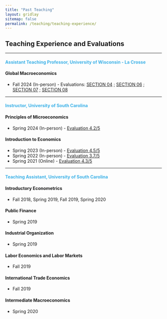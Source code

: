 ```yaml
---
title: "Past Teaching"
layout: gridlay
sitemap: false
permalink: /teaching/teaching-experience/
---
```


## Teaching Experience and Evaluations

---

<!-- First Block - Assistant Teaching Professor -->
#### <span style="color: #3cb1e7;">Assistant Teaching Professor, University of Wisconsin - La Crosse</span>

#### <i class="fas fa-graduation-cap"></i> **Global Macroeconomics**
- Fall 2024 (In-person) - Evaluations: [SECTION 04](/assets/teaching/IntroMacro/LENS_ECO120_04_Fall2024.pdf) ; [SECTION 06](/assets/teaching/IntroMacro/LENS_ECO120_07_Fall2024.pdf) ; [SECTION 07](/assets/teaching/IntroMacro/LENS_ECO120_07_Fall2024.pdf) ; [SECTION 08](/assets/teaching/IntroMacro/LENS_ECO120_08_Fall2024.pdf)

---

<!-- Second Block - Instructor -->
#### <span style="color: #3cb1e7;">Instructor, University of South Carolina</span>

#### <i class="fas fa-book-open"></i> **Principles of Microeconomics**
- Spring 2024 (In-person) - [Evaluation 4.2/5](/assets/teaching/IntroMicro//Evaluation_ECON221_Spring2024.pdf)

#### <i class="fas fa-book-open"></i> **Introduction to Economics**
- Spring 2023 (In-person) - [Evaluation 4.5/5](/assets/teaching/IntroEcon//Evaluations_ECON224_Spring2023.pdf)
- Spring 2022 (In-person) - [Evaluation 3.7/5](/assets/teaching/IntroEcon/Evaluations_ECON224_Spring2022.pdf)
- Spring 2021 (Online) - [Evaluation 4.3/5](/assets/teaching/IntroEcon/Evaluations_ECON224_Spring2021.pdf)

---

<!-- Third Block - Teaching Assistant -->
#### <span style="color: #3cb1e7;">Teaching Assistant, University of South Carolina</span>

#### <i class="fas fa-chalkboard-teacher"></i> **Introductory Econometrics**
- Fall 2018, Spring 2019, Fall 2019, Spring 2020

#### <i class="fas fa-chalkboard-teacher"></i> **Public Finance**
- Spring 2019

#### <i class="fas fa-chalkboard-teacher"></i> **Industrial Organization**
- Spring 2019

#### <i class="fas fa-chalkboard-teacher"></i> **Labor Economics and Labor Markets**
- Fall 2019

#### <i class="fas fa-chalkboard-teacher"></i> **International Trade Economics**
- Fall 2019

#### <i class="fas fa-chalkboard-teacher"></i> **Intermediate Macroeconomics**
- Spring 2020
